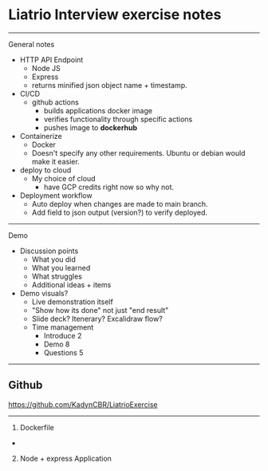 # Liatrio Interview exercise notes

---
General notes

- HTTP API Endpoint
  - Node JS 
  - Express
  - returns minified json object name + timestamp.
- CI/CD
  - github actions
    - builds applications docker image
    - verifies functionality through specific actions
    - pushes image to **dockerhub**
- Containerize
  - Docker
  - Doesn't specify any other requirements. Ubuntu or debian would make it easier.
- deploy to cloud
  - My choice of cloud
    - have GCP credits right now so why not.
- Deployment workflow
  - Auto deploy when changes are made to main branch.
  - Add field to json output (version?) to verify deployed.

---
Demo 

- Discussion points
  - What you did
  - What you learned
  - What struggles
  - Additional ideas + items
- Demo visuals?
  - Live demonstration itself
  - "Show how its done" not just "end result"
  - Slide deck? Itenerary? Excalidraw flow?
  - Time management
    - Introduce 2
    - Demo 8
    - Questions 5



---

## Github
https://github.com/KadynCBR/LiatrioExercise

---
1. Dockerfile
  - 
2. Node + express Application